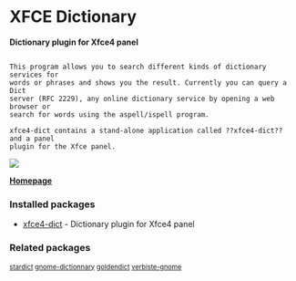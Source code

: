 # XFCE Dictionary

__Dictionary plugin for Xfce4 panel__

```

This program allows you to search different kinds of dictionary services for
words or phrases and shows you the result. Currently you can query a Dict
server (RFC 2229), any online dictionary service by opening a web browser or
search for words using the aspell/ispell program.

xfce4-dict contains a stand-alone application called ??xfce4-dict?? and a panel
plugin for the Xfce panel.

```

[![](https://screenshots.debian.net/thumbnail/xfce4-dict/)](https://screenshots.debian.net/screenshot/xfce4-dict/)


 **[Homepage](http://goodies.xfce.org/projects/applications/xfce4-dict)**

### Installed packages

* [xfce4-dict](https://packages.debian.org/stretch/xfce4-dict) - Dictionary plugin for Xfce4 panel

### Related packages

<sub> [stardict](https://packages.debian.org/stretch/stardict) [gnome-dictionnary](https://packages.debian.org/stretch/gnome-dictionnary) [goldendict](https://packages.debian.org/stretch/goldendict) [verbiste-gnome](https://packages.debian.org/stretch/verbiste-gnome)  </sub>
